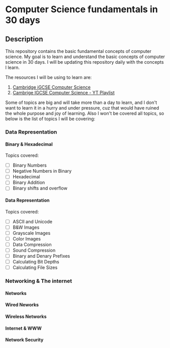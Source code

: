 # Computer Science fundamentals in 30 days

## Description

This repository contains the basic fundamental concepts of computer science. My goal is to learn and understand the basic concepts of computer science in 30 days. I will be updating this repository daily with the concepts I learn.

The resources I will be using to learn are:

1. [Cambridge iGCSE Computer Science](https://revise.learnlearn.uk/app/dashboard/7)
2. [Cambrige IGCSE Computer Science - YT Playlist](https://www.youtube.com/playlist?list=PLYJ6oM_78KIP7NYKnP_KJ6lDPMhmpYVgA)

Some of topics are big and will take more than a day to learn, and I don't want to learn it in a hurry and under pressure, cuz that would have ruined the whole purpose and joy of learning. Also I won't be covered all topics, so below is the list of topics I will be covering:

### Data Representation

#### Binary & Hexadecimal

Topics covered:

- [ ] Binary Numbers
- [ ] Negative Numbers in Binary
- [ ] Hexadecimal
- [ ] Binary Addition
- [ ] Binary shifts and overflow

#### Data Representation

Topics covered:

- [ ] ASCII and Unicode
- [ ] B&W Images
- [ ] Grayscale Images
- [ ] Color Images
- [ ] Data Compression
- [ ] Sound Compression
- [ ] Binary and Denary Prefixes
- [ ] Calculating Bit Depths
- [ ] Calculating File Sizes

### Networking & The internet

#### Networks

#### Wired Neworks

#### Wireless Networks

#### Internet & WWW

#### Network Security
